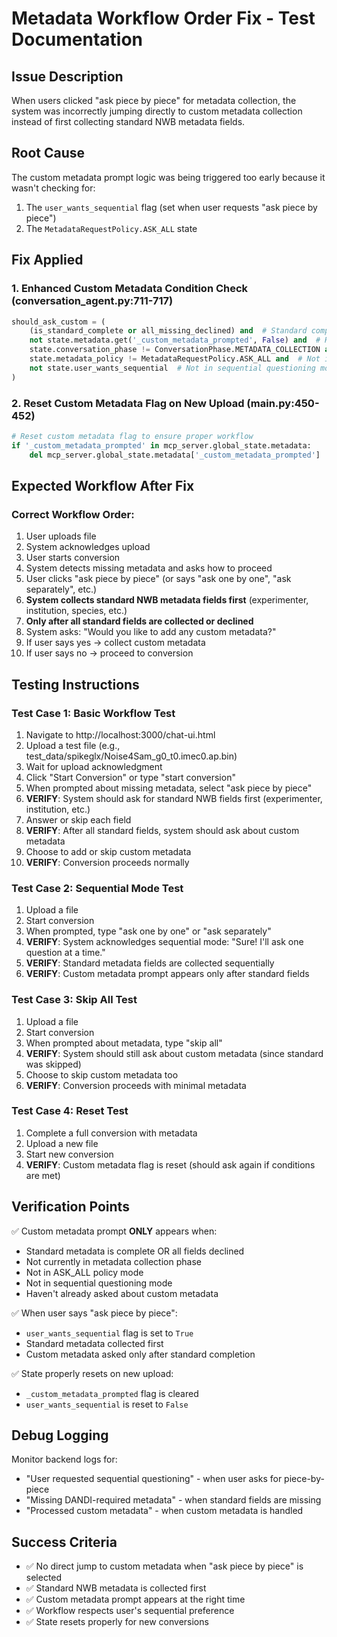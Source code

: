# Metadata Workflow Order Fix - Test Documentation

## Issue Description
When users clicked "ask piece by piece" for metadata collection, the system was incorrectly jumping directly to custom metadata collection instead of first collecting standard NWB metadata fields.

## Root Cause
The custom metadata prompt logic was being triggered too early because it wasn't checking for:
1. The `user_wants_sequential` flag (set when user requests "ask piece by piece")
2. The `MetadataRequestPolicy.ASK_ALL` state

## Fix Applied

### 1. Enhanced Custom Metadata Condition Check (conversation_agent.py:711-717)
```python
should_ask_custom = (
    (is_standard_complete or all_missing_declined) and  # Standard complete OR all declined
    not state.metadata.get('_custom_metadata_prompted', False) and  # Haven't asked yet
    state.conversation_phase != ConversationPhase.METADATA_COLLECTION and  # Not collecting standard
    state.metadata_policy != MetadataRequestPolicy.ASK_ALL and  # Not in piece-by-piece mode
    not state.user_wants_sequential  # Not in sequential questioning mode
)
```

### 2. Reset Custom Metadata Flag on New Upload (main.py:450-452)
```python
# Reset custom metadata flag to ensure proper workflow
if '_custom_metadata_prompted' in mcp_server.global_state.metadata:
    del mcp_server.global_state.metadata['_custom_metadata_prompted']
```

## Expected Workflow After Fix

### Correct Workflow Order:
1. User uploads file
2. System acknowledges upload
3. User starts conversion
4. System detects missing metadata and asks how to proceed
5. User clicks "ask piece by piece" (or says "ask one by one", "ask separately", etc.)
6. **System collects standard NWB metadata fields first** (experimenter, institution, species, etc.)
7. **Only after all standard fields are collected or declined**
8. System asks: "Would you like to add any custom metadata?"
9. If user says yes → collect custom metadata
10. If user says no → proceed to conversion

## Testing Instructions

### Test Case 1: Basic Workflow Test
1. Navigate to http://localhost:3000/chat-ui.html
2. Upload a test file (e.g., test_data/spikeglx/Noise4Sam_g0_t0.imec0.ap.bin)
3. Wait for upload acknowledgment
4. Click "Start Conversion" or type "start conversion"
5. When prompted about missing metadata, select "ask piece by piece"
6. **VERIFY**: System should ask for standard NWB fields first (experimenter, institution, etc.)
7. Answer or skip each field
8. **VERIFY**: After all standard fields, system should ask about custom metadata
9. Choose to add or skip custom metadata
10. **VERIFY**: Conversion proceeds normally

### Test Case 2: Sequential Mode Test
1. Upload a file
2. Start conversion
3. When prompted, type "ask one by one" or "ask separately"
4. **VERIFY**: System acknowledges sequential mode: "Sure! I'll ask one question at a time."
5. **VERIFY**: Standard metadata fields are collected sequentially
6. **VERIFY**: Custom metadata prompt appears only after standard fields

### Test Case 3: Skip All Test
1. Upload a file
2. Start conversion
3. When prompted about metadata, type "skip all"
4. **VERIFY**: System should still ask about custom metadata (since standard was skipped)
5. Choose to skip custom metadata too
6. **VERIFY**: Conversion proceeds with minimal metadata

### Test Case 4: Reset Test
1. Complete a full conversion with metadata
2. Upload a new file
3. Start new conversion
4. **VERIFY**: Custom metadata flag is reset (should ask again if conditions are met)

## Verification Points

✅ Custom metadata prompt **ONLY** appears when:
- Standard metadata is complete OR all fields declined
- Not currently in metadata collection phase
- Not in ASK_ALL policy mode
- Not in sequential questioning mode
- Haven't already asked about custom metadata

✅ When user says "ask piece by piece":
- `user_wants_sequential` flag is set to `True`
- Standard metadata collected first
- Custom metadata asked only after standard completion

✅ State properly resets on new upload:
- `_custom_metadata_prompted` flag is cleared
- `user_wants_sequential` is reset to `False`

## Debug Logging
Monitor backend logs for:
- "User requested sequential questioning" - when user asks for piece-by-piece
- "Missing DANDI-required metadata" - when standard fields are missing
- "Processed custom metadata" - when custom metadata is handled

## Success Criteria
- ✅ No direct jump to custom metadata when "ask piece by piece" is selected
- ✅ Standard NWB metadata is collected first
- ✅ Custom metadata prompt appears at the right time
- ✅ Workflow respects user's sequential preference
- ✅ State resets properly for new conversions